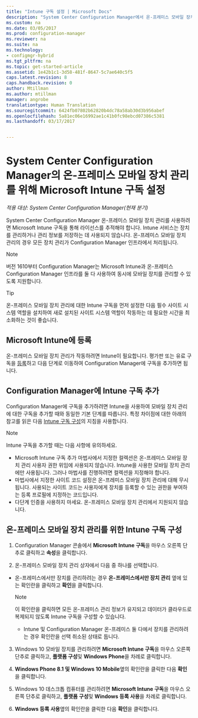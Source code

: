 ```yaml
---
title: "Intune 구독 설정 | Microsoft Docs"
description: "System Center Configuration Manager에서 온-프레미스 모바일 장치 관리에 대한 라이선스를 추적하도록 Microsoft Intune 구독을 설정합니다."
ms.custom: na
ms.date: 03/05/2017
ms.prod: configuration-manager
ms.reviewer: na
ms.suite: na
ms.technology:
- configmgr-hybrid
ms.tgt_pltfrm: na
ms.topic: get-started-article
ms.assetid: 1e42b1c1-3d58-481f-8647-5c7ae640c5f5
caps.latest.revision: 8
caps.handback.revision: 0
author: Mtillman
ms.author: mtillman
manager: angrobe
translationtype: Human Translation
ms.sourcegitcommit: 6424fb07802b62820b4dc78a58ab30d3b956abef
ms.openlocfilehash: 5a81ec06e16992ae1c41b0fc98ebcd07386c5381
ms.lasthandoff: 03/17/2017


---
```

# <a name="set-up-a-microsoft-intune-subscription-for-on-premises-mobile-device-management-in-system-center-configuration-manager"></a>System Center Configuration Manager의 온-프레미스 모바일 장치 관리를 위해 Microsoft Intune 구독 설정

*적용 대상: System Center Configuration Manager(현재 분기)*

System Center Configuration Manager 온\-프레미스 모바일 장치 관리를 사용하려면 Microsoft Intune 구독을 통해 라이선스를 추적해야 합니다. Intune 서비스는 장치를 관리하거나 관리 정보를 저장하는 데 사용되지 않습니다. 온\-프레미스 모바일 장치 관리의 경우 모든 장치 관리가 Configuration Manager 인프라에서 처리됩니다.  

> [!NOTE]  
> 버전 1610부터 Configuration Manager는 Microsoft Intune과 온-프레미스 Configuration Manager 인프라를 둘 다 사용하여 동시에 모바일 장치를 관리할 수 있도록 지원합니다.   

> [!TIP]  
>  온\-프레미스 모바일 장치 관리에 대한 Intune 구독을 먼저 설정한 다음 필수 사이트 시스템 역할을 설치하여 새로 설치된 사이트 시스템 역할이 작동하는 데 필요한 시간을 최소화하는 것이 좋습니다.  

##  <a name="sign-up-for-microsoft-intune"></a>Microsoft Intune에 등록  
 온\-프레미스 모바일 장치 관리가 작동하려면 Intune이 필요합니다. 평가판 또는 유료 구독을 [등록](http://www.microsoft.com/en-us/server-cloud/products/microsoft-intune/)하고 다음 단계로 이동하여 Configuration Manager에 구독을 추가하면 됩니다.  

##  <a name="add-the-intune-subscription-to-configuration-manager"></a>Configuration Manager에 Intune 구독 추가  
 Configuration Manager에 구독을 추가하려면 Intune을 사용하여 모바일 장치 관리에 대한 구독을 추가할 때와 동일한 기본 단계를 따릅니다. 특정 차이점에 대한 아래의 참고를 읽은 다음 [Intune 구독 구성](../deploy-use/configure-intune-subscription.md)의 지침을 사용합니다.  

> [!NOTE]  
>  Intune 구독을 추가할 때는 다음 사항에 유의하세요.  
>   
>  -   Microsoft Intune 구독 추가 마법사에서 지정한 컬렉션은 온\-프레미스 모바일 장치 관리 사용자 권한 위임에 사용되지 않습니다. Intune을 사용한 모바일 장치 관리에만 사용됩니다. 그러나 마법사를 진행하려면 컬렉션을 지정해야 합니다.  
> -   마법사에서 지정한 사이트 코드 설정은 온\-프레미스 모바일 장치 관리에 대해 무시됩니다. 사용되는 사이트 코드는 사용자에게 장치를 등록할 수 있는 권한을 부여하는 등록 프로필에 지정하는 코드입니다.  
> -   다단계 인증을 사용하지 마세요. 온\-프레미스 모바일 장치 관리에서 지원되지 않습니다.  

##  <a name="configure-the-intune-subscription-for-on-premises-mobile-device-management"></a>온-프레미스 모바일 장치 관리를 위한 Intune 구독 구성  

1.  Configuration Manager 콘솔에서 **Microsoft Intune 구독**을 마우스 오른쪽 단추로 클릭하고 **속성**을 클릭합니다.  

2.  온-프레미스 모바일 장치 관리 상자에서 다음 중 하나를 선택합니다.

  - 온-프레미스에서만 장치를 관리하려는 경우 **온-프레미스에서만 장치 관리** 옆에 있는 확인란을 클릭하고 **확인**을 클릭합니다.  

      > [!NOTE]  
      >  이 확인란을 클릭하면 모든 온-프레미스 관리 정보가 유지되고 데이터가 클라우드로 복제되지 않도록 Intune 구독을 구성할 수 있습니다.  

    - Intune 및 Configuration Manager 온-프레미스 둘 다에서 장치를 관리하려는 경우 확인란을 선택 취소된 상태로 둡니다.

3.  Windows 10 모바일 장치를 관리하려면 **Microsoft Intune 구독**을 마우스 오른쪽 단추로 클릭하고, **플랫폼 구성**및  **Windows Phone**을 차례로 클릭합니다.  

4.  **Windows Phone 8.1 및 Windows 10 Mobile**옆의 확인란을 클릭한 다음 **확인**을 클릭합니다.  

5.  Windows 10 데스크톱 컴퓨터를 관리하려면 **Microsoft Intune 구독**을 마우스 오른쪽 단추로 클릭하고, **플랫폼 구성**및 **Windows 등록 사용**을 차례로 클릭합니다.  

6.  **Windows 등록 사용**옆의 확인란을 클릭한 다음 **확인**을 클릭합니다.  

